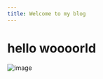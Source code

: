 ```yaml
---
title: Welcome to my blog
---
```

# hello woooorld
![image](https://img.freepik.com/premium-photo/art-painting-celebrate-world-art-day_1127791-1918.jpg)
